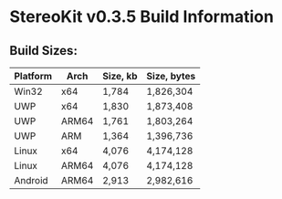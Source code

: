# StereoKit v0.3.5 Build Information

## Build Sizes:

| Platform | Arch  | Size, kb | Size, bytes |
| -------- | ----- | -------- | ----------- |
| Win32    | x64   |    1,784 |   1,826,304 |
| UWP      | x64   |    1,830 |   1,873,408 |
| UWP      | ARM64 |    1,761 |   1,803,264 |
| UWP      | ARM   |    1,364 |   1,396,736 |
| Linux    | x64   |    4,076 |   4,174,128 |
| Linux    | ARM64 |    4,076 |   4,174,128 |
| Android  | ARM64 |    2,913 |   2,982,616 |
